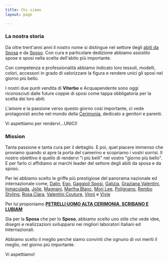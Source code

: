 ```yaml
---
title: Chi siamo
layout: page

---
```

### La nostra storia

Da oltre trent'anni anni il nostro nome si distingue nel settore degli [abiti da Sposa](/sposa "Abiti da Sposa") e da [Sposo](/sposo "Abiti da Sposo").
Con cura e particolare dedizione abbiamo assistito spose e sposi nella scelta dell'abito più importante.

Con competenza e professionalità abbiamo indicato loro tessuti, modelli, colori, accessori in grado di valorizzare la figura e rendere unici gli sposi nel giorno più bello.

I nostri due punti vendita di **Viterbo** e Acquapendente sono oggi riconosciuti dalle future coppie di sposi come tappa obbligatoria per la scelta dei loro abiti.

L'amore e la passione verso questo giorno così importante, ci vede protagonisti anche nel mondo della [Cerimonia](/cerimonia "Abiti da Cerimonia"), dedicato a genitori e parenti.

Vi aspettiamo per rendervi...UNICI!

### Mission

Tanta passione e tanta cura per il dettaglio. E poi, quel piacere immenso che proviamo quando si apre la porta del camerino e scopriamo i vostri sorrisi. Il nostro obiettivo è quello di rendervi "i più belli" nel vostro "giorno più bello". E per farlo ci affidiamo ai marchi leader del settore degli abiti da sposa e da sposo.

Per lei abbiamo scelto le griffe più prestigiose del panorama nazionale ed internazionale come, [Dalin](/sposa "Abiti da Sposa"), [Ego](/sposa "Abiti da Sposa"), [Gaggioli Sposi](/sposa "Abiti da Sposa"), [Galizia](/sposa "Abiti da Sposa"), [Graziana Valentini](/sposa "Abiti da Sposa"), [Inmaculada](/sposa "Abiti da Sposa"), [Jolie](/sposa "Abiti da Sposa"), [Magnani](/sposa "Abiti da Sposa"), [Martha Blanc](/sposa "Abiti da Sposa"), [Mori Lee](/sposa "Abiti da Sposa"), [Polignano](/sposa "Abiti da Sposa"), [Rembo Styling](/sposa "Abiti da Sposa"), [Rosa Clara](/sposa "Abiti da Sposa"), [Valentini Couture](/sposa "Abiti da Sposa"), [Vinnì](/sposa "Abiti da Sposa") e [Vivie](/sposa "Abiti da Sposa")

Per lui proponiamo [**PETRELLI UOMO ALTA CERIMONIA, SCRIBANO E LUBIAM**](/sposo "Abiti da Sposo")

Sia per la **Sposa** che per lo **Sposo**, abbiamo scelto uno stile che vede idee, disegni e realizzazioni svilupparsi nei migliori laboratori Italiani ed Internazionali.

Abbiamo scelto il meglio perché siamo convinti che ognuno di voi meriti il meglio, nel giorno più importante.

Vi aspettiamo!